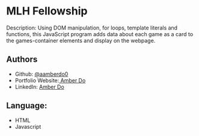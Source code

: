 # MLH Fellowship

Description:
Using DOM manipulation, for loops, template literals and functions, this JavaScript
program adds data about each game as a card to the games-container elements and display 
on the webpage. 

## Authors

- Github: [@aamberdo0](https://github.com/aamberdo0)
- Portfolio Website:[ Amber Do](https://aamberdo.com/)
- LinkedIn: [ Amber Do](https://www.linkedin.com/in/amber-do04/)

## Language:
- HTML
- Javascript


